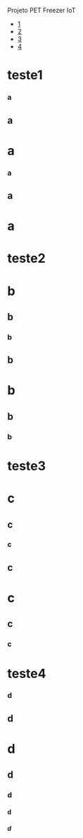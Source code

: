 Projeto PET Freezer IoT

  * [1](#teste1)
  * [2](#teste2)
   * [3](#teste3)
  * [4](#teste4)
  
  
  # teste1
  ### a
  ## a
  # a
  ### a
  ## a
  # a
  
  # teste2
  # b
  ## b
  ### b
  ## b
  # b
  ## b
  ### b
  
  # teste3
  # c
  ## c
  ### c
  ## c
  # c
  ## c
  ### c
  
  
  # teste4
  ### d
  ## d
  # d
  ## d
  ### d
  #### d
  ##### d
